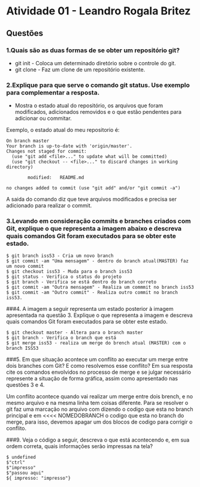 # Atividade 01 - Leandro Rogala Britez

## Questões

### 1.Quais são as duas formas de se obter um repositório git?

- git init - Coloca um determinado diretório sobre o controle do git.
- git clone - Faz um clone de um repositório existente.

### 2.Explique para que serve o comando git status. Use exemplo para complementar a resposta.

- Mostra o estado atual do repositório, os arquivos que foram modificados, adicionados removidos e o que estão pendentes para adicionar ou commitar.

Exemplo, o estado atual do meu repositorio é:

```
On branch master
Your branch is up-to-date with 'origin/master'.
Changes not staged for commit:
  (use "git add <file>..." to update what will be committed)
  (use "git checkout -- <file>..." to discard changes in working directory)

        modified:   README.md

no changes added to commit (use "git add" and/or "git commit -a")
```

A saida do comando diz que teve arquivos modificados e precisa ser adicionado para realizar o commit.

### 3.Levando em consideração commits e branches criados com Git, explique o que representa a imagem abaixo e descreva quais comandos Git foram executados para se obter este estado.

```
$ git branch iss53 - Cria um novo branch
$ git commit -am "Uma mensagem" - dentro do branch atual(MASTER) faz um novo commit
$ git checkout iss53 - Muda para o branch iss53
$ git status - Verifica o status do projeto
$ git branch - Verifica se está dentro do branch correto
$ git commit -am "Outra mensagem" - Realiza um commmit no branch iss53
$ git commit -am "Outro commit" - Realiza outro commit no branch iss53.
```

###4. A imagem a seguir representa um estado posterior à imagem apresentada na questão 3. Explique o que representa a imagem e descreva quais comandos Git foram executados para se obter este estado.

```
$ git checkout master - Altera para o branch master
$ git branch - Verifica o branch que está
$ git merge iss53 - realiza um merge do brench atual (MASTER) com o branch ISS53
```

###5. Em que situação acontece um conflito ao executar um merge entre dois branches com Git? E como resolvemos esse conflito? Em sua resposta cite os comandos envolvidos no processo de merge e se julgar necessário represente a situação de forma gráfica, assim como apresentado nas questões 3 e 4.

Um conflito acontece quando vai realizar um merge entre dois brench, e no mesmo arquivo e na mesma linha tem coisas diferente. Para se resolver o git faz uma marcação no arquivo com <HEAD> dizendo o codigo que esta no branch principal e em <<<<  NOMEDOBRANCH
o codigo que esta no branch do merge, para isso, devemos apagar um dos blocos de codigo para corrigir o conflito.

###9. Veja o código a seguir, descreva o que está acontecendo e, em sua ordem correta, quais informações serão impressas na tela?

```
$ undefined
$"ctrl"
$"impresso"
$"passou aqui"
${ impresso: "impresso"}
